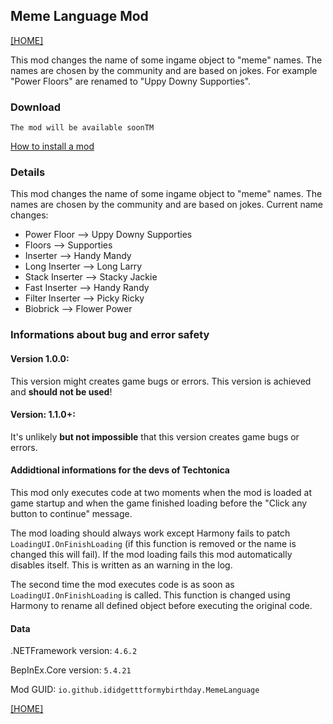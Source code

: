 ## Meme Language Mod

[[HOME]](index.md)

This mod changes the name of some ingame object to "meme" names. The names are chosen by the community and are based on jokes. For example "Power Floors" are renamed to "Uppy Downy Supporties".

### Download

`The mod will be available soonTM`

[How to install a mod](HowToInstall.md)

### Details

This mod changes the name of some ingame object to "meme" names. The names are chosen by the community and are based on jokes.
Current name changes:
- Power Floor     -->   Uppy Downy Supporties
- Floors          -->   Supporties
- Inserter        -->   Handy Mandy
- Long Inserter   -->   Long Larry
- Stack Inserter  -->   Stacky Jackie
- Fast Inserter   -->   Handy Randy
- Filter Inserter -->   Picky Ricky
- Biobrick        -->   Flower Power

### Informations about bug and error safety

#### Version 1.0.0:
This version might creates game bugs or errors. This version is achieved and **should not be used**!

#### Version: 1.1.0+:
It's unlikely **but not impossible** that this version creates game bugs or errors.

#### Addidtional informations for the devs of Techtonica

This mod only executes code at two moments when the mod is loaded at game startup and when the game finished loading before the "Click any button to continue" message.

The mod loading should always work except Harmony fails to patch `LoadingUI.OnFinishLoading` (if this function is removed or the name is changed this will fail). If the mod loading fails this mod automatically disables itself. This is written as an warning in the log.

The second time the mod executes code is as soon as `LoadingUI.OnFinishLoading` is called. This function is changed using Harmony to rename all defined object before executing the original code.

#### Data

.NETFramework version: `4.6.2`

BepInEx.Core version: `5.4.21`

Mod GUID: `io.github.ididgetttformybirthday.MemeLanguage`

[[HOME]](index.md)

